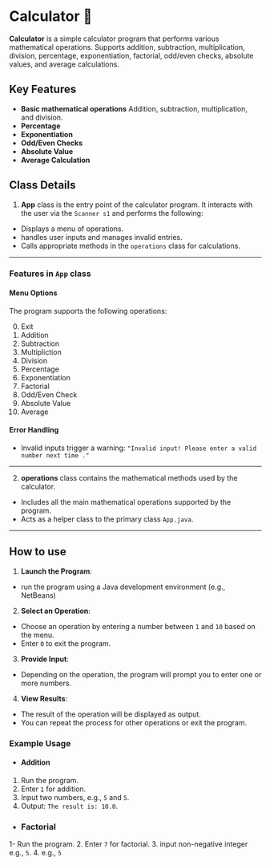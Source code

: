 # Calculator 🧮
**Calculator** is a simple calculator program that performs various mathematical operations. Supports addition, subtraction, multiplication, division, percentage, exponentiation, factorial, odd/even checks, absolute values, and average calculations.

## Key Features
- **Basic mathematical operations** Addition, subtraction, multiplication, and  division.
- **Percentage**
- **Exponentiation**
- **Odd/Even Checks**
- **Absolute Value**
- **Average Calculation**

## Class Details

1. **App** class is the entry point of the calculator program. It interacts with the user via the `Scanner s1`  and performs the following:
- Displays a menu of operations.
- handles user inputs and manages invalid entries.
- Calls appropriate methods in the `operations` class for calculations.
---
###  **Features in `App` class**
####  **Menu Options**
The program supports the following operations:
 
 0. Exit
1. Addition
2. Subtraction
3. Multipliction
4. Division
5. Percentage
6. Exponentiation
7. Factorial
8. Odd/Even Check
9. Absolute Value
10. Average

####  **Error Handling**
-  Invalid inputs trigger a warning:
`"Invalid input! Please enter a valid number next time ."`  
---


2. **operations** class contains the mathematical methods used by the calculator.
- Includes all the main mathematical operations supported by the program.
- Acts as a helper class to the primary class `App.java`.
---
## How to use
1. **Launch the Program**:
- run the program using a Java development environment (e.g., NetBeans)

2. **Select an Operation**:
- Choose an operation by entering a number between `1` and `10` based on the menu.
- Enter `0` to exit the program.

3. **Provide Input**:
- Depending on the operation, the program will prompt you to enter one or more numbers.

4. **View Results**:
- The result of the operation will be displayed as output.
- You can repeat the process for other operations or exit the program.

### Example Usage
- ####   Addition
1. Run the program.
2. Enter `1` for addition.
3. Input two numbers, e.g., `5` and `5`.
4. Output: `The result is: 10.0`.

- ### Factorial
1- Run the program.
2. Enter `7` for factorial.
3. input non-negative integer e.g., `5`.
4. e.g., `5`









<!--stackedit_data:
eyJoaXN0b3J5IjpbLTE4MTM2NDQ1NzgsMTkxOTkzODg2LC0xNz
I2MzUzOTkxLDUyMTQ5NDIxMSwtODg4NjcyMzMxLC0xOTYxOTY1
MjQ2LC0xOTczOTgyOTQxLDExODE0OTg4NjUsLTQ0NjMxOTE0Mi
wyMDQyMjc5MjA5LDQyNDU2MjkwNF19
-->